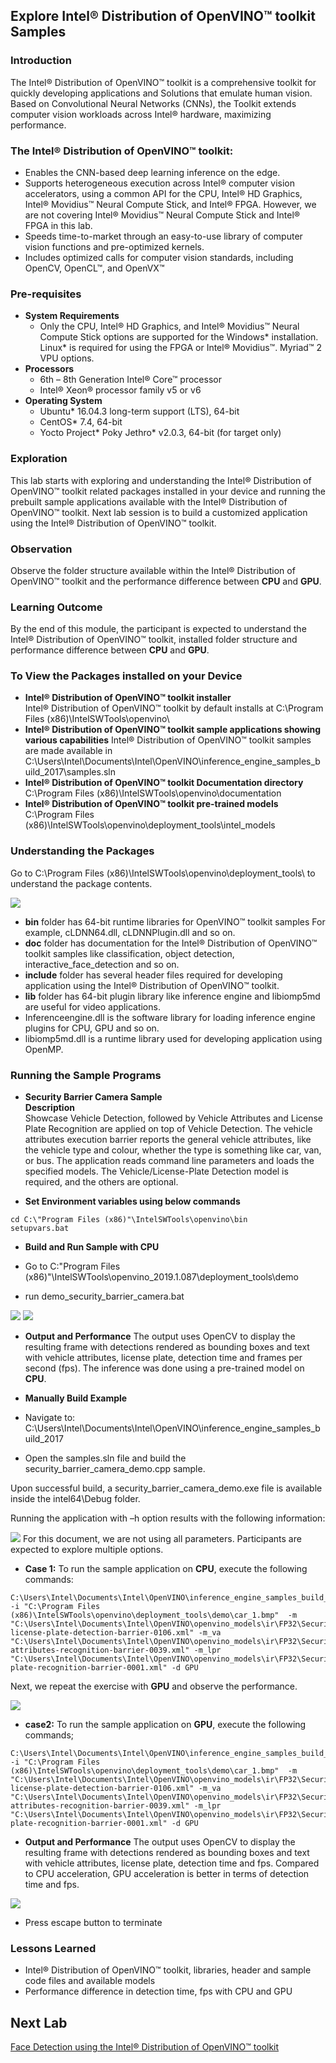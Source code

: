 ## Explore Intel® Distribution of OpenVINO™ toolkit Samples
### Introduction
The Intel® Distribution of OpenVINO™ toolkit is a comprehensive toolkit for quickly developing applications and Solutions that emulate human vision. Based on Convolutional Neural Networks (CNNs), the Toolkit extends computer vision workloads across Intel® hardware, maximizing performance.
### The Intel® Distribution of OpenVINO™ toolkit:
- Enables the CNN-based deep learning inference on the edge.
- Supports heterogeneous execution across Intel® computer vision accelerators, using a common API for the CPU, Intel® HD Graphics, Intel® Movidius™ Neural Compute Stick, and Intel® FPGA. However, we are not covering Intel® Movidius™ Neural Compute Stick and Intel® FPGA in this lab.
- Speeds time-to-market through an easy-to-use library of computer vision functions and pre-optimized kernels.
- Includes optimized calls for computer vision standards, including OpenCV, OpenCL™, and OpenVX™

### Pre-requisites
* **System Requirements**
  - Only the CPU, Intel® HD Graphics, and Intel® Movidius™ Neural Compute Stick options are supported for the Windows* installation. Linux* is required for using the FPGA or Intel® Movidius™. Myriad™ 2 VPU options.
* **Processors**
  - 6th – 8th Generation Intel® Core™ processor
  - Intel® Xeon® processor family v5 or v6
* **Operating System**
  - Ubuntu* 16.04.3 long-term support (LTS), 64-bit
  - CentOS* 7.4, 64-bit
  - Yocto Project* Poky Jethro* v2.0.3, 64-bit (for target only)

### Exploration
   This lab starts with exploring and understanding the Intel® Distribution of OpenVINO™ toolkit related packages installed in your device and running the prebuilt sample applications available with the Intel® Distribution of OpenVINO™ toolkit. Next lab session is to build a customized application using the Intel® Distribution of OpenVINO™ toolkit.

### Observation
Observe the folder structure available within the Intel® Distribution of OpenVINO™ toolkit and the performance difference between **CPU** and **GPU**.

### Learning Outcome
By the end of this module, the participant is expected to understand the Intel® Distribution of OpenVINO™ toolkit, installed folder structure and performance difference between **CPU** and **GPU**.
### To View the Packages installed on your Device
* **Intel® Distribution of OpenVINO™ toolkit installer**                                                 
 Intel® Distribution of OpenVINO™ toolkit by default installs at C:\Program Files (x86)\IntelSWTools\openvino\
* **Intel® Distribution of OpenVINO™ toolkit sample applications showing various capabilities**
Intel® Distribution of OpenVINO™ toolkit samples are made available in C:\Users\Intel\Documents\Intel\OpenVINO\inference_engine_samples_build_2017\samples.sln
* **Intel® Distribution of OpenVINO™ toolkit Documentation directory**
C:\Program Files (x86)\IntelSWTools\openvino\documentation
* **Intel® Distribution of OpenVINO™ toolkit pre-trained models**
C:\Program Files (x86)\IntelSWTools\openvino\deployment_tools\intel_models

### Understanding the Packages
Go to C:\Program Files (x86)\IntelSWTools\openvino\deployment_tools\ to understand the package contents.

![](images/packages.png)
- **bin** folder has 64-bit runtime libraries for OpenVINO™ toolkit samples
For example, cLDNN64.dll, cLDNNPlugin.dll and so on.
- **doc** folder has documentation for the Intel® Distribution of OpenVINO™ toolkit samples like classification, object detection, interactive_face_detection and so on.
- **include** folder has several header files required for developing application using the Intel® Distribution of OpenVINO™ toolkit.
- **lib** folder has 64-bit plugin library like inference engine and libiomp5md are useful for video applications.
-  Inferenceengine.dll is the software library for loading inference engine plugins for CPU, GPU and so on.
- libiomp5md.dll is a runtime library used for developing application using OpenMP.

### Running the Sample Programs
* **Security Barrier Camera Sample**                            
**Description**                           
Showcase Vehicle Detection, followed by Vehicle Attributes and License Plate Recognition are applied on top of Vehicle Detection. The vehicle attributes execution barrier reports the general vehicle attributes, like the vehicle type and colour, whether the type is something like car, van, or bus.
The application reads command line parameters and loads the specified models. The Vehicle/License-Plate Detection model is required, and the others are optional.

* **Set Environment variables using below commands**
```
cd C:\"Program Files (x86)"\IntelSWTools\openvino\bin
setupvars.bat
```

* **Build and Run Sample with CPU**
- Go to C:\"Program Files (x86)"\IntelSWTools\openvino_2019.1.087\deployment_tools\demo

- run demo_security_barrier_camera.bat

![](images/demo.PNG)
![](images/run_demo_result.jpg)

- **Output and Performance**
The output uses OpenCV to display the resulting frame with detections rendered as bounding boxes and text with vehicle attributes, license plate, detection time and frames per second (fps). The inference was done using a pre-trained model on **CPU**.


- **Manually Build Example**

- Navigate to: C:\Users\Intel\Documents\Intel\OpenVINO\inference_engine_samples_build_2017
- Open the samples.sln file and build the security_barrier_camera_demo.cpp sample.

Upon successful build, a security_barrier_camera_demo.exe file is available inside the intel64\Debug folder.

Running the application with –h option results with the following information:

![](images/help.png)
For this document, we are not using all parameters. Participants are expected to explore multiple options.

- **Case 1:** To run the sample application on **CPU**, execute the following commands:

```
C:\Users\Intel\Documents\Intel\OpenVINO\inference_engine_samples_build_2017\intel64\Debug\security_barrier_camera_demo.exe -i "C:\Program Files (x86)\IntelSWTools\openvino\deployment_tools\demo\car_1.bmp"  -m "C:\Users\Intel\Documents\Intel\OpenVINO\openvino_models\ir\FP32\Security\object_detection\barrier\0106\dldt\vehicle-license-plate-detection-barrier-0106.xml" -m_va "C:\Users\Intel\Documents\Intel\OpenVINO\openvino_models\ir\FP32\Security\object_attributes\vehicle\resnet10_update_1\dldt\vehicle-attributes-recognition-barrier-0039.xml" -m_lpr "C:\Users\Intel\Documents\Intel\OpenVINO\openvino_models\ir\FP32\Security\optical_character_recognition\license_plate\dldt\license-plate-recognition-barrier-0001.xml" -d GPU

```


Next, we repeat the exercise with **GPU** and observe the performance.

![](images/cpu.png)
- **case2:** To run the sample application on **GPU**, execute the following commands;

```
C:\Users\Intel\Documents\Intel\OpenVINO\inference_engine_samples_build_2017\intel64\Debug\security_barrier_camera_demo.exe -i "C:\Program Files (x86)\IntelSWTools\openvino\deployment_tools\demo\car_1.bmp"  -m "C:\Users\Intel\Documents\Intel\OpenVINO\openvino_models\ir\FP32\Security\object_detection\barrier\0106\dldt\vehicle-license-plate-detection-barrier-0106.xml" -m_va "C:\Users\Intel\Documents\Intel\OpenVINO\openvino_models\ir\FP32\Security\object_attributes\vehicle\resnet10_update_1\dldt\vehicle-attributes-recognition-barrier-0039.xml" -m_lpr "C:\Users\Intel\Documents\Intel\OpenVINO\openvino_models\ir\FP32\Security\optical_character_recognition\license_plate\dldt\license-plate-recognition-barrier-0001.xml" -d GPU

```
- **Output and Performance**
The output uses OpenCV to display the resulting frame with detections rendered as bounding boxes and text with vehicle attributes, license plate, detection time and fps. Compared to CPU acceleration, GPU acceleration is better in terms of detection time and fps.

![](images/gpu.png)
- Press escape button to terminate

### Lessons Learned
- Intel® Distribution of OpenVINO™ toolkit, libraries, header and sample code files and available models
- Performance difference in detection time, fps with CPU and GPU

## Next Lab
[Face Detection using the Intel® Distribution of OpenVINO™ toolkit](./Face_detection.md)
